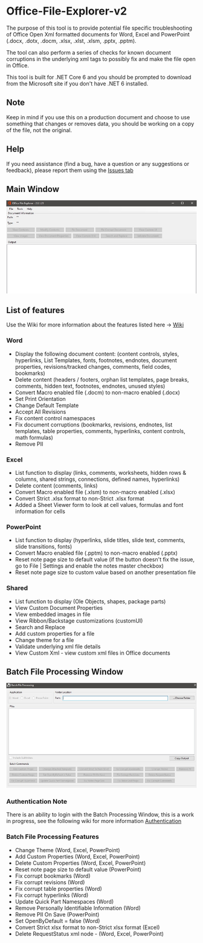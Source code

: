 # Office-File-Explorer-v2

The purpose of this tool is to provide potential file specific troubleshooting of Office Open Xml formatted documents for Word, Excel and PowerPoint (.docx, .dotx, .docm, .xlsx, .xlst, .xlsm, .pptx, .pptm).

The tool can also perform a series of checks for known document corruptions in the underlying xml tags to possibly fix and make the file open in Office.  

This tool is built for .NET Core 6 and you should be prompted to download from the Microsoft site if you don't have .NET 6 installed.

## Note
Keep in mind if you use this on a production document and choose to use something that changes or removes data, you should be working on a copy of the file, not the original.  

## Help
If you need assistance (find a bug, have a question or any suggestions or feedback), please report them using the [Issues tab](https://github.com/desjarlais/Office-File-Explorer-v2/issues)

## Main Window
![image](https://github.com/desjarlais/desjarlais.github.io/blob/master/img/ofe2.jpg?raw=true)

## List of features

Use the Wiki for more information about the features listed here -> [Wiki](https://github.com/desjarlais/Office-File-Explorer-v2/wiki)

### Word
* Display the following document content: (content controls, styles, hyperlinks, List Templates, fonts, footnotes, endnotes, document properties, revisions/tracked changes, comments, field codes, bookmarks)
* Delete content (headers / footers, orphan list templates, page breaks, comments, hidden text, footnotes, endnotes, unused styles)
* Convert Macro enabled file (.docm) to non-macro enabled (.docx)
* Set Print Orientation
* Change Default Template
* Accept All Revisions
* Fix content control namespaces
* Fix document corruptions (bookmarks, revisions, endnotes, list templates, table properties, comments, hyperlinks, content controls, math formulas)
* Remove PII

### Excel
* List function to display (links, comments, worksheets, hidden rows & columns, shared strings, connections, defined names, hyperlinks)
* Delete content (comments, links)
* Convert Macro enabled file (.xlsm) to non-macro enabled (.xlsx) 
* Convert Strict .xlsx format to non-Strict .xlsx format
* Added a Sheet Viewer form to look at cell values, formulas and font information for cells

### PowerPoint
* List function to display (hyperlinks, slide titles, slide text, comments, slide transitions, fonts)
* Convert Macro enabled file (.pptm) to non-macro enabled (.pptx)
* Reset note page size to default value (if the button doesn't fix the issue, go to File | Settings and enable the notes master checkbox)
* Reset note page size to custom value based on another presentation file

### Shared
* List function to display (Ole Objects, shapes, package parts)
* View Custom Document Properties
* View embedded images in file
* View Ribbon/Backstage customizations (customUI)
* Search and Replace
* Add custom properties for a file
* Change theme for a file
* Validate underlying xml file details
* View Custom Xml - view custom xml files in Office documents

## Batch File Processing Window
![image](https://github.com/desjarlais/desjarlais.github.io/blob/master/img/ofe2batch.jpg?raw=true)

### Authentication Note
There is an ability to login with the Batch Processing Window, this is a work in progress, see the following wiki for more information
[Authentication](https://github.com/desjarlais/Office-File-Explorer-v2/wiki/Authentication-in-Batch-Processing)

### Batch File Processing Features
* Change Theme (Word, Excel, PowerPoint)
* Add Custom Properties (Word, Excel, PowerPoint)
* Delete Custom Properties (Word, Excel, PowerPoint)
* Reset note page size to default value (PowerPoint)
* Fix corrupt bookmarks (Word)
* Fix corrupt revisions (Word)
* Fix corrupt table properties (Word)
* Fix corrupt hyperlinks (Word)
* Update Quick Part Namespaces (Word)
* Remove Personally Identifiable Information (Word)
* Remove PII On Save (PowerPoint)
* Set OpenByDefault = false (Word)
* Convert Strict xlsx format to non-Strict xlsx format (Excel)
* Delete RequestStatus xml node - (Word, Excel, PowerPoint)
